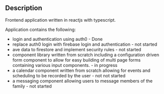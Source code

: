 ## Description

Frontend application written in reactjs with typescript.

Application contains the following:

- login and authentication using auth0 - Done
- replace auth0 login with firebase login and authentication - not started
- ave data to firestore and implement security rules - not started
- component library written from scratch including a configuration driven form component to allow for easy building of multi page forms containing various input components. - in progress
- a calendar component written from scratch allowing for events and scheduling to be recorded by the user - not not started 
- a messaging component allowing users to message members of the family - not started
